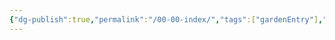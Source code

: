 ```yaml
---
{"dg-publish":true,"permalink":"/00-00-index/","tags":["gardenEntry"],"created":"2024-08-12T20:00:17.659-04:00","updated":"2024-08-26T09:23:28.864-04:00"}
---
```


